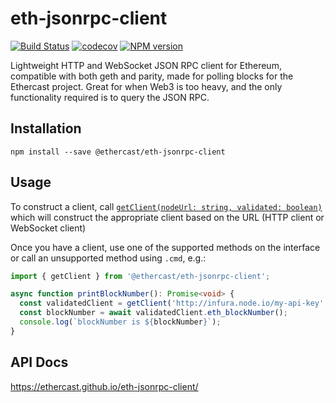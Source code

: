 # eth-jsonrpc-client
[![Build Status](https://travis-ci.org/Ethercast/eth-jsonrpc-client.svg?branch=master)](https://travis-ci.org/Ethercast/eth-jsonrpc-client)
[![codecov](https://codecov.io/gh/Ethercast/eth-jsonrpc-client/branch/master/graph/badge.svg)](https://codecov.io/gh/Ethercast/eth-jsonrpc-client)
[![NPM version][npm-svg]][npm]

   [npm]: https://www.npmjs.com/package/@ethercast/eth-jsonrpc-client
   [npm-svg]: https://img.shields.io/npm/v/@ethercast/eth-jsonrpc-client.svg?style=flat

Lightweight HTTP and WebSocket JSON RPC client for Ethereum, compatible with both geth and parity, made for polling blocks for the Ethercast project. 
Great for when Web3 is too heavy, and the only functionality required is to query the JSON RPC.

## Installation
`npm install --save @ethercast/eth-jsonrpc-client`

## Usage
To construct a client, call [`getClient(nodeUrl: string, validated: boolean)`](https://ethercast.github.io/eth-jsonrpc-client/globals.html#getclient) 
which will construct the appropriate client based on the URL (HTTP client or WebSocket client) 

Once you have a client, use one of the supported methods on the interface or call an unsupported method using `.cmd`, e.g.:

```typescript
import { getClient } from '@ethercast/eth-jsonrpc-client';

async function printBlockNumber(): Promise<void> {
  const validatedClient = getClient('http://infura.node.io/my-api-key', true);
  const blockNumber = await validatedClient.eth_blockNumber();
  console.log(`blockNumber is ${blockNumber}`);
}
``` 

## API Docs
https://ethercast.github.io/eth-jsonrpc-client/
